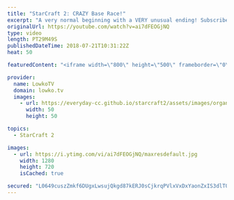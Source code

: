 ```yaml
---
title: "StarCraft 2: CRAZY Base Race!"
excerpt: "A very normal beginning with a VERY unusual ending! Subscribe for more videos: http://lowko.tv/youtube Probes snipe a Hatchery: https://goo.gl/B3A2Pf  Clem vs ShoWTimE in an epic match of Terran vs Protoss. While the game starts off very normal, with both players taking a 3rd base, it very quickly turns"
originalUrl: https://youtube.com/watch?v=ai7dFEOGjNQ
type: video
length: PT29M49S
publishedDateTime: 2018-07-21T10:31:22Z
heat: 50

featuredContent: "<iframe width=\"800\" height=\"500\" frameborder=\"0\" src=\"https://www.youtube.com/embed/ai7dFEOGjNQ\" allow=\"accelerometer; autoplay; encrypted-media; gyroscope; picture-in-picture\" allowfullscreen></iframe>"

provider:
  name: LowkoTV
  domain: lowko.tv
  images:
    - url: https://everyday-cc.github.io/starcraft2/assets/images/organizations/lowko.tv-50x50.jpg
      width: 50
      height: 50

topics:
  - StarCraft 2

images:
  - url: https://i.ytimg.com/vi/ai7dFEOGjNQ/maxresdefault.jpg
    width: 1280
    height: 720
    isCached: true

secured: "L0649cuszZmkf6DUgxLwsujQkgd87kERJ0sCjkrqPVlxVxDxYaonZxIS3dlTQjkVi3PJjGOgYcKpCLDtdAHxhe1HEnuxYwvB5SL3iWfzRMdKjLUs8uEzkFDaEfJQhO/XLifgVbq2olRnjbhqvu7BeIV6QKscn6hIpHdfynAenUJXLYEn95/zNdOwTfIasS/TsI0jodxrtgkBk2U3NH3orQAc2gXfHnoLYsSmSj1lciTELGdx6SfttNFby+Ro6jMZf3B/ADvzs8O1gyzAuNDqBrp3p1LreqafZOU+0Y/K3s95qmdD86X7OqbCnUF3y4wtFlrCHq6Dt7tNm88QdNoAbgr0NgHFEm08ZvWBRrFmH2s+wqi1xiyGviRJ5ytrRPELyA/L9RG1jJ271gHxxqbRpu/1w6JaunziXWl2FZsYqtI=;eapjlDQhkz9nfAInermtdg=="
---
```


